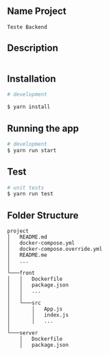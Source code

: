 ## Name Project

```
Teste Backend
```

## Description

```

```

## Installation

```bash
# development

$ yarn install

```

## Running the app

```bash
# development
$ yarn run start
```

## Test

```bash
# unit tests
$ yarn run test
```

## Folder Structure

```
project
│   README.md
│   docker-compose.yml
│   docker-compose.override.yml
│   README.me
│   ...
│
└───front
│   │   Dockerfile
│   │   package.json
│   │   ...
│   │
│   └───src
│       │   App.js
│       │   index.js
│       │   ...
│
└───server
    │   Dockerfile
    │   package.json


```
